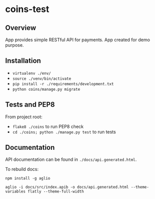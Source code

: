 # coins-test

## Overview

App provides simple RESTful API for payments. App created for demo purpose.

## Installation

* `virtualenv ./env/`
* `source ./venv/bin/activate`
* `pip install -r ./requirements/development.txt`
* `python coins/manage.py migrate`

## Tests and PEP8

From project root:

* `flake8 ./coins` to run PEP8 check
* `cd ./coins; python ./manage.py test` to run tests

## Documentation

API documentation can be found in `./docs/api.generated.html`.

To rebuild docs:

```
npm install -g aglio

aglio -i docs/src/index.apib -o docs/api.generated.html --theme-variables flatly --theme-full-width
```